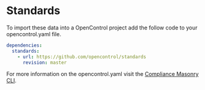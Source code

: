 # Standards

To import these data into a OpenControl project add the follow code to your opencontrol.yaml file.
```yaml
dependencies:
  standards:
    - url: https://github.com/opencontrol/standards
      revision: master
```

For more information on the opencontrol.yaml visit the [Compliance Masonry CLI](https://github.com/opencontrol/compliance-masonry#creating-an-opencontrol-project).

